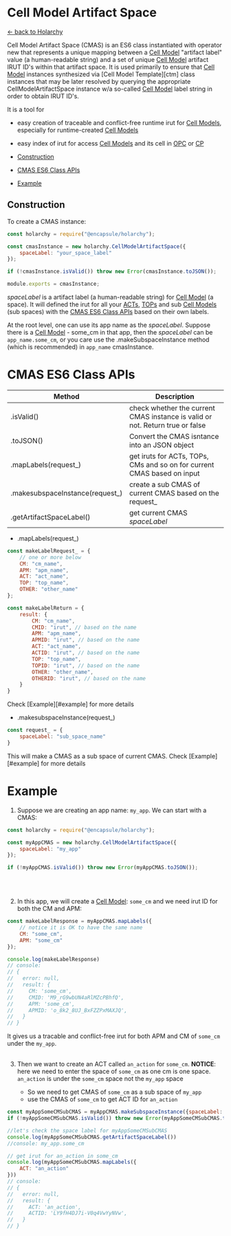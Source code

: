# Cell Model Artifact Space
[<- back to Holarchy](../README.md)

<!-- reference -->
<!-- external references -->
[arccore filter]: https://encapsule.io/docs/ARCcore/filter
[arccore identifier]: https://encapsule.io/docs/ARCcore/identifier
<!-- core references -->
[ocd]: ./observable-controller-data.md
[opc]: ./observable-process-controller.md
[apm]: ./abstract-process-model.md
[top]: ./transition-operator.md
[act]: ./controller-action.md
[cp]: ./cell-procssor.md
[cm]: ./cell-model.md
[cmas]: ./cell-model-artifact-space.md
[cmt]: ./cell-model-template.md
<!-- root reference -->
[top list]: ../transition-operator-apis.md
[act list]: ../controller-action-apis.md

Cell Model Artifact Space (CMAS) is an ES6 class instantiated with operator new that represents a unique mapping between a [Cell Model][cm] "artifact label" value (a human-readable string) and a set of unique [Cell Model][cm] artifact IRUT ID's within that artifact space. It is used primarily to ensure that [Cell Model][cm] instances synthesized via [Cell Model Template][ctm] class instances that may be later resolved by querying the appropriate CellModelArtifactSpace instance w/a so-called [Cell Model][cm] label string in order to obtain IRUT ID's.

It is a tool for 
* easy creation of traceable and conflict-free runtime irut for [Cell Models][cm], especially for runtime-created [Cell Models][cm]
* easy index of irut for access [Cell Models][cm] and its cell in [OPC][opc] or [CP][cp]

* [Construction](#Construction)
* [CMAS ES6 Class APIs](#CMAS-ES6-Class-APIs)
* [Example](#Example)

## Construction
To create a CMAS instance:
```javascript
const holarchy = require("@encapsule/holarchy");

const cmasInstance = new holarchy.CellModelArtifactSpace({
    spaceLabel: "your_space_label"
});

if (!cmasInstance.isValid()) throw new Error(cmasInstance.toJSON());

module.exports = cmasInstance;
```

*spaceLabel* is a artifact label (a human-readable string) for [Cell Model][cm] (a space). It will defined the irut for all your [ACTs][act], [TOPs][top] and sub [Cell Models][cm] (sub spaces) with the [CMAS ES6 Class APIs](#CMAS-ES6-Class-APIs) based on their own labels.

At the root level, one can use its app name as the *spaceLabel*. Suppose there is a [Cell Model][cm] - some_cm in that app, then the *spaceLabel* can be `app_name.some_cm`, or you care use the .makeSubspaceInstance method (which is recommended) in `app_name` cmasInstance.

# CMAS ES6 Class APIs
| Method | Description |
|-|-|
| .isValid() | check whether the current CMAS instance is valid or not. Return true or false |
| .toJSON() | Convert the CMAS isntance into an JSON object |
| .mapLabels(request_) | get iruts for ACTs, TOPs, CMs and so on for current CMAS based on input |
| .makesubspaceInstance(request_) | create a sub CMAS of current CMAS based on the request_ |
| .getArtifactSpaceLabel() | get current CMAS *spaceLabel* |

* .mapLabels(request_)
```javascript
const makeLabelRequest_ = {
    // one or more below
    CM: "cm_name",
    APM: "apm_name",
    ACT: "act_name",
    TOP: "top_name",
    OTHER: "other_name"
};

const makeLabelReturn = {
    result: {
        CM: "cm_name",
        CMID: "irut", // based on the name
        APM: "apm_name",
        APMID: "irut", // based on the name
        ACT: "act_name",
        ACTID: "irut", // based on the name
        TOP: "top_name",
        TOPID: "irut", // based on the name
        OTHER: "other_name",
        OTHERID: "irut", // based on the name
    }
}
```
Check [Example][#example] for more details

* .makesubspaceInstance(request_)
```javascript
const request_ = {
    spaceLabel: "sub_space_name"
}
```
This will make a CMAS as a sub space of current CMAS. Check [Example][#example] for more details

# Example
1. Suppose we are creating an app name: `my_app`. We can start with a CMAS:
```javascript
const holarchy = require("@encapsule/holarchy");

const myAppCMAS = new holarchy.CellModelArtifactSpace({
    spaceLabel: "my_app"
});

if (!myAppCMAS.isValid()) throw new Error(myAppCMAS.toJSON());
```
<br>
<br>

2. In this app, we will create a [Cell Model][cm]: `some_cm` and we need irut ID for both the CM and APM:
```javascript
const makeLabelResponse = myAppCMAS.mapLabels({
    // notice it is OK to have the same name
    CM: "some_cm",
    APM: "some_cm"
});

console.log(makeLabelResponse)
// console: 
// {
//   error: null,
//   result: {
//     CM: 'some_cm',
//     CMID: 'M9_rG9wbUN4aRlMZcPBhfQ',
//     APM: 'some_cm',
//     APMID: 'o_8k2_8UJ_BxFZZPxMAXJQ',
//   }
// }
```
It gives us a tracable and conflict-free irut for both APM and CM of `some_cm` under the `my_app`.
<br>
<br>

3. Then we want to create an ACT called `an_action` for `some_cm`.
**NOTICE**: here we need to enter the space of `some_cm` as one cm is one space. `an_action` is under the `some_cm` space not the `my_app` space

    * So we need to get CMAS of `some_cm` as a sub space of `my_app`
    * use the CMAS of `some_cm` to get ACT ID for `an_action`
```javascript
const myAppSomeCMSubCMAS = myAppCMAS.makeSubspaceInstance({spaceLabel: "some_cm"});
if (!myAppSomeCMSubCMAS.isValid()) throw new Error(myAppSomeCMSubCMAS.toJSON());

//let's check the space label for myAppSomeCMSubCMAS
console.log(myAppSomeCMSubCMAS.getArtifactSpaceLabel())
//console: my_app.some_cm

// get irut for an_action in some_cm
console.log(myAppSomeCMSubCMAS.mapLabels({
    ACT: "an_action"
}))
// console: 
// {
//   error: null,
//   result: {
//     ACT: 'an_action',
//     ACTID: 'LY9fH4DJ7i-V0q4VwYyNVw',
//   }
// }
```
